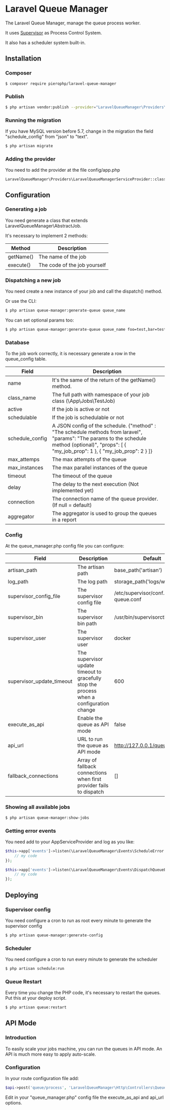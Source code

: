 # Laravel Queue Manager

The Laravel Queue Manager, manage the queue process worker.

It uses [Supervisor](http://supervisord.org/) as Process Control System.

It also has a scheduler system built-in.

## Installation

### Composer

```bash
$ composer require pierophp/laravel-queue-manager
```

### Publish

```bash
$ php artisan vendor:publish --provider="LaravelQueueManager\Providers\LaravelQueueManagerServiceProvider"
```

### Running the migration

If you have MySQL version before 5.7, change in the migration the field "schedule_config" from "json" to "text".

```bash
$ php artisan migrate
```

### Adding the provider

You need to add the provider at the file config/app.php

```
LaravelQueueManager\Providers\LaravelQueueManagerServiceProvider::class,
```

## Configuration

### Generating a job

You need generate a class that extends LaravelQueueManager\AbstractJob.

It's necessary to implement 2 methods:

| Method    | Description                  |
| --------- | ---------------------------- |
| getName() | The name of the job          |
| execute() | The code of the job yourself |

### Dispatching a new job

You need create a new instance of your job and call the dispatch() method.

Or use the CLI:

```bash
$ php artisan queue-manager:generate-queue queue_name
```

You can set optional params too:

```bash
$ php artisan queue-manager:generate-queue queue_name foo=test,bar=test
```

### Database

To the job work correctly, it is necessary generate a row in the queue_config table.

| Field           | Description                                                                                                                                                                                        |
| --------------- | -------------------------------------------------------------------------------------------------------------------------------------------------------------------------------------------------- |
| name            | It's the same of the return of the getName() method.                                                                                                                                               |
| class_name      | The full path with namespace of your job class (\App\Jobs\TestJob)                                                                                                                                 |
| active          | If the job is active or not                                                                                                                                                                        |
| schedulable     | If the job is schedulable or not                                                                                                                                                                   |
| schedule_config | A JSON config of the schedule. {"method" : "The schedule methods from laravel", "params": "The params to the schedule method (optional)", "props": [ { "my_job_prop": 1 }, { "my_job_prop": 2 } ]} |
| max_attemps     | The max attempts of the queue                                                                                                                                                                      |
| max_instances   | The max parallel instances of the queue                                                                                                                                                            |
| timeout         | The timeout of the queue                                                                                                                                                                           |
| delay           | The delay to the next execution (Not implemented yet)                                                                                                                                              |
| connection      | The connection name of the queue provider. (If null = default)                                                                                                                                     |
| aggregator      | The aggregator is used to group the queues in a report                                                                                                                                             |

### Config

At the queue_manager.php config file you can configure:

| Field                     | Description                                                                              | Default                                   |
| ------------------------- | ---------------------------------------------------------------------------------------- | ----------------------------------------- |
| artisan_path              | The artisan path                                                                         | base_path('artisan')                      |
| log_path                  | The log path                                                                             | storage_path('logs/worker.log')           |
| supervisor_config_file    | The supervisor config file                                                               | /etc/supervisor/conf.d/laravel-queue.conf |
| supervisor_bin            | The supervisor bin path                                                                  | /usr/bin/supervisorctl                    |
| supervisor_user           | The supervisor user                                                                      | docker                                    |
| supervisor_update_timeout | The supervisor update timeout to gracefully stop the process when a configuration change | 600                                       |
| execute_as_api            | Enable the queue as API mode                                                             | false                                     |
| api_url                   | URL to run the queue as API mode                                                         | http://127.0.0.1/queue/process            |
| fallback_connections      | Array of fallback connections when first provider fails to dispatch                      | []                                        |

### Showing all available jobs

```bash
$ php artisan queue-manager:show-jobs
```

### Getting error events

You need add to your AppServiceProvider and log as you like:

```php
$this->app['events']->listen(\LaravelQueueManager\Events\ScheduleError::class, function(\LaravelQueueManager\Events\ScheduleError $error){
    // my code
});

$this->app['events']->listen(\LaravelQueueManager\Events\DispatchQueueError::class, function(\LaravelQueueManager\Events\DispatchQueueError $error){
    // my code
});
```

## Deploying

### Supervisor config

You need configure a cron to run as root every minute to generate the supervisor config

```bash
$ php artisan queue-manager:generate-config
```

### Scheduler

You need configure a cron to run every minute to generate the scheduler

```bash
$ php artisan schedule:run
```

### Queue Restart

Every time you change the PHP code, it's necessary to restart the queues. Put this at your deploy script.

```bash
$ php artisan queue:restart
```

## API Mode

### Introduction

To easily scale your jobs machine, you can run the queues in API mode. An API is much more easy to apply auto-scale.

### Configuration

In your route configuration file add:

```php
$api->post('queue/process', 'LaravelQueueManager\Http\Controllers\QueueController@process');
```

Edit in your "queue_manager.php" config file the execute_as_api and api_url options.
